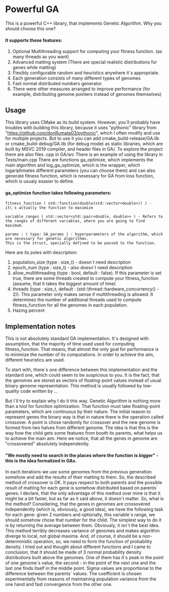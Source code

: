 # Powerful GA

This is a powerful C++ library, that implements Genetic Algorithm.
Why you should choose this one?

#### It supports these features:
 1) Optional Multithreading support for computing your fitness function. (as many threads as you want)
 2) Advanced matting system (There are special realistic distributions for genes while matting) 
 3) Flexibly configurable random and heuristics anywhere it\`s appropriate.
 4) Each generation consists of many different types of genomes 
 5) Fast normal distributed numbers generator.
 6) There were other measures arranged to improve performance (for example, distributing genome pointers instead of genomes themselves)

## Usage

 This library uses CMake as its build system.
 However, you\`ll probably have troubles with building this library, because it uses "pythonic" library from "https://github.com/donRumata03/pythonic", which I often modify and use for multiple projects.
 But to use it you can add cmake_build-release/GA.lib or cmake_build-debug/GA.lib (for debug mode) as static libraries, which are built by MSVC 2019 compiler, and header files in GA/.
 To explore the project there are also files .cpp in GA/src
 There is an example of using the library in Tests/main.cpp
 There are functions ga_optimize, which implements the main algorithm and log_ga_optimize, which is the wrapper, which logariphmates different parameters (you can choose them) and can also generate fitness function, which is nesessary for GA from loss function, which is usualy esasier to define. 

#### ga_optimize function takes following parameters:

	fitness_function ( std::function(double(std::vector<double>)) ) - it\`s actually the function to maximize

	variable_ranges ( std::vector<std::pair<double, double>> ) - Refers to the ranges of different variables, where you are going to find maximum. 
 
	params : ( type: GA_params ) : hyperparameters of the algorithm, which are necessary for genetic algorithms.
	This is the struct, specially defined to be passed to the function.

Here are its poles with description:
 1) population_size (type : size_t) - doesn\`t need description
 2) epoch_num (type : size_t) - also doesn\`t need description
 3) allow_multithreading (type : bool, default : false). If this parameter is set true, there are some threads created to compute your fitness_function (assume, that it takes the biggest amount of time)
 4) threads (type : size_t, default : (std\:\:\thread\:\:hardware_concurrency() - 2)). This parameter only makes sense if multithreading is allowed. It determines the number of additional threads used to compute fitness_function for all the genomes in each population.
 5) Hazing percent


## Implementation notes

This is not absolutely standard GA implementation. It\`s designed with assumption, that the majority of time used used for computing fitness_function.
That means, that almost the only goal for performance is to minimize the number of its computations.
In order to achieve the aim, different heuristics are used. 

To start with, there\`s one difference between this implementation and the standard one, which could seem to be suspicious to you. 
It is the fact, that the genomes are stored as vectors of floating-point values instead of usual binary genome representation.
This method is usually followed by low-quality code written by ...

But I\`ll try to explain why I do it this way. 
Genetic Algorithm is nothing more than a tool for function optimization.
That function must take floating-point parameters, which are continuous by their nature.
The initial reason to represent genes the binary way is that in nature there is the operation called crossover.
A point is chose randomly for crossover and the new genome is formed from two halves from different genome.
The idea is that this is the way how the child gets some features from booth its parents, what helps us to achieve the main aim.
Here we notice, that all the genes in genome are "crossovered" absolutely independently. 
#### "We mostly need to search in the places where the function is bigger" - this is the idea formalized in GAs.
In each iterations we use some genomes from the previous generation somehow and add the results of their matting to them.
So, the described method of crossover is OK. 
It pays respect to both parents and the possible result of matting for each gene is somehow distributed based on parents\` genes.
I declare, that the only advantage of this method over mine is that it might be a bit faster, but as far as it said above, it doesn\`t matter.
So, what is the method? Considering, that the genes in genomes are crossovered independently (which is, obviously, a good idea), we have the following task for each gene:
given 2 numbers and optionally, this variable\`s range, we should somehow chose that number for the child. 
The simplest way to do it is by returning the average between them. Obviously, it isn\`t the best idea. This method terribly decreases variance of genomes and makes algorithm diverge to local, not global maxima.
And, of course, it should be a non-deterministic operation, so, we need to form the function of probability density.
I tried out and thought about different functions and I came to conclusion, that it should be made of 3 normal probability density distributions built above the genomes.
One of them has it\`s peak in the point of one genome\`s value, the second - in the point of the next one and the last one finds itself in the middle point. 
Sigma values are proportional to the difference between the parents\` values. 
The coefficient is chosen experimentally from reasons of maintaining population variance from the one hand and fast convergence from the other one.
